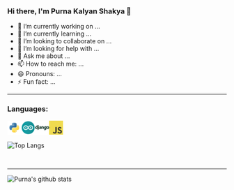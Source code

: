 ### Hi there, I'm Purna Kalyan Shakya 👋


- 🔭 I’m currently working on ...
- 🌱 I’m currently learning ...
- 👯 I’m looking to collaborate on ...
- 🤔 I’m looking for help with ...
- 💬 Ask me about ...
- 📫 How to reach me: ...
- 😄 Pronouns: ...
- ⚡ Fun fact: ...

***
### Languages:

<img align="left" alt="Python" width="32px" src="https://raw.githubusercontent.com/github/explore/80688e429a7d4ef2fca1e82350fe8e3517d3494d/topics/python/python.png" />
<img align="left" alt="Arduino" width="32px" src="https://raw.githubusercontent.com/github/explore/80688e429a7d4ef2fca1e82350fe8e3517d3494d/topics/arduino/arduino.png" />
<img align="left" alt="Django" width="32px" src="https://raw.githubusercontent.com/github/explore/80688e429a7d4ef2fca1e82350fe8e3517d3494d/topics/django/django.png" />
<img align="left" alt="JavaScript" width="32px" src="https://raw.githubusercontent.com/github/explore/80688e429a7d4ef2fca1e82350fe8e3517d3494d/topics/javascript/javascript.png" />

<br />
<br />

![Top Langs](https://github-readme-stats.vercel.app/api/top-langs/?username=landxcape&exclude_repo=rgb,dmd2-libraries,dmd2-learning,dmd2-animation_pt2,web-scrap,django-learn-2020)

<br />

***

![Purna's github stats](https://github-readme-stats.vercel.app/api?username=landxcape&show_icons=true&theme=radical)
